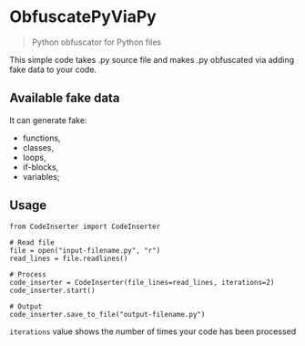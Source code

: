 # ObfuscatePyViaPy
> Python obfuscator for Python files

This simple code takes .py source file and makes .py obfuscated via adding fake data to your code.

## Available fake data
It can generate fake:
- functions,
- classes,
- loops,
- if-blocks,
- variables;

## Usage
```Python3
from CodeInserter import CodeInserter

# Read file
file = open("input-filename.py", "r")
read_lines = file.readlines()

# Process
code_inserter = CodeInserter(file_lines=read_lines, iterations=2)
code_inserter.start()

# Output
code_inserter.save_to_file("output-filename.py")
```

`iterations` value shows the number of times your code has been processed
